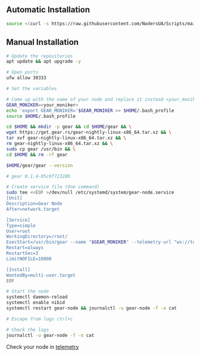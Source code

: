 ## Automatic Installation
```bash
source <(curl -s https://raw.githubusercontent.com/NodersUA/Scripts/main/gear)
```

## Manual Installation


```bash
# Update the repositories
apt update && apt upgrade -y
```

```bash
# Open ports
ufw allow 30333
```

```bash
# Set the variables

# Come up with the name of your node and replace it instead <your_moniker>
GEAR_MONIKER=<your_moniker>
echo 'export GEAR_MONIKER='$GEAR_MONIKER >> $HOME/.bash_profile
source $HOME/.bash_profile
```

```bash
cd $HOME && mkdir -p gear && cd $HOME/gear && \
wget https://get.gear.rs/gear-nightly-linux-x86_64.tar.xz && \
tar xvf gear-nightly-linux-x86_64.tar.xz && \
rm gear-nightly-linux-x86_64.tar.xz && \
sudo cp gear /usr/bin && \
cd $HOME && rm -rf gear
```

```bash
$HOME/gear/gear --version

# gear 0.1.4-05c9f71328b
```

```bash
# Create service file (One command)
sudo tee <<EOF >/dev/null /etc/systemd/system/gear-node.service
[Unit]
Description=Gear Node
After=network.target

[Service]
Type=simple
User=root
WorkingDirectory=/root/
ExecStart=/usr/bin/gear --name "$GEAR_MONIKER" --telemetry-url "ws://telemetry-backend-shard.gear-tech.io:32001/submit 0"
Restart=always
RestartSec=3
LimitNOFILE=10000

[Install]
WantedBy=multi-user.target
EOF
```

```bash
# Start the node
systemctl daemon-reload
systemctl enable nibid
systemctl restart gear-node && journalctl -u gear-node -f -o cat

# Escape from logs ctrl+c
```

```bash
# Check the logs
journalctl -u gear-node -f -o cat
```

Check your node in [telemetry](https://telemetry.gear-tech.io/)
